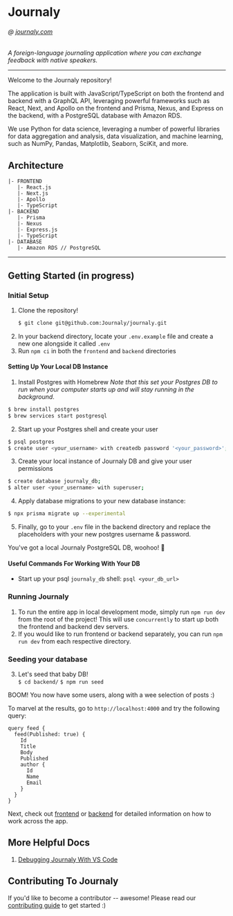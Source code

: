 # Journaly

###### @ [journaly.com](http://journaly.com)

_A foreign-language journaling application where you can exchange feedback with native speakers._

---

Welcome to the Journaly repository!

The application is built with JavaScript/TypeScript on both the frontend and backend with a GraphQL API, leveraging powerful frameworks such as React, Next, and Apollo on the frontend and Prisma, Nexus, and Express on the backend, with a PostgreSQL database with Amazon RDS.

We use Python for data science, leveraging a number of powerful libraries for data aggregation and analysis, data visualization, and machine learning, such as NumPy, Pandas, Matplotlib, Seaborn, SciKit, and more.

## Architecture

```
|- FRONTEND
   |- React.js
   |- Next.js
   |- Apollo
   |- TypeScript
|- BACKEND
   |- Prisma
   |- Nexus
   |- Express.js
   |- TypeScript
|- DATABASE
   |- Amazon RDS // PostgreSQL
```

---

## Getting Started (in progress)

### Initial Setup

1. Clone the repository!
   ```sh
   $ git clone git@github.com:Journaly/journaly.git
   ```
1. In your backend directory, locate your `.env.example` file and create a new one alongside it called `.env`
1. Run `npm ci` in both the `frontend` and `backend` directories

#### Setting Up Your Local DB Instance

1. Install Postgres with Homebrew
   _Note that this set your Postgres DB to run when your computer starts up and will stay running in the background_.

```bash
$ brew install postgres
$ brew services start postgresql
```

2. Start up your Postgres shell and create your user

```bash
$ psql postgres
$ create user <your_username> with createdb password '<your_password>';
```

3. Create your local instance of Journaly DB and give your user permissions

```bash
$ create database journaly_db;
$ alter user <your_username> with superuser;
```

4. Apply database migrations to your new database instance:

```bash
$ npx prisma migrate up --experimental
```

5. Finally, go to your `.env` file in the backend directory and replace the placeholders with your new postgres username & password.

You've got a local Journaly PostgreSQL DB, woohoo! 🎉

#### Useful Commands For Working With Your DB

- Start up your psql `journaly_db` shell: `psql <your_db_url>`

### Running Journaly

1. To run the entire app in local development mode, simply run `npm run dev` from the root of the project! This will use `concurrently` to start up both the frontend and backend dev servers.
2. If you would like to run frontend or backend separately, you can run `npm run dev` from each respective directory.

### Seeding your database

3. Let's seed that baby DB!  
   `$ cd backend/`
   `$ npm run seed`

BOOM! You now have some users, along with a wee selection of posts :)

To marvel at the results, go to `http://localhost:4000` and try the following query:

```gql
query feed {
  feed(Published: true) {
    Id
    Title
    Body
    Published
    author {
      Id
      Name
      Email
    }
  }
}
```

Next, check out [frontend](./frontend/README.md) or [backend](./backend/README.md) for detailed information on how to work across the app.

## More Helpful Docs

1. [Debugging Journaly With VS Code](./docs/debugging.md)

## Contributing To Journaly

If you'd like to become a contributor -- awesome!
Please read our [contributing guide](./docs/contributing-guide.md) to get started :)
